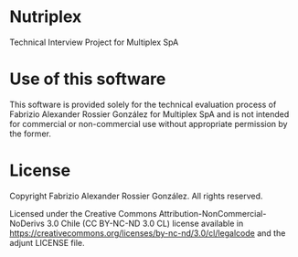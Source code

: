# Nutriplex
Technical Interview Project for Multiplex SpA

# Use of this software
This software is provided solely for the technical evaluation process of Fabrizio Alexander Rossier González for Multiplex SpA and is not intended for commercial or non-commercial use without appropriate permission by the former.

# License
Copyright Fabrizio Alexander Rossier González. All rights reserved.

Licensed under the Creative Commons Attribution-NonCommercial-NoDerivs 3.0 Chile (CC BY-NC-ND 3.0 CL) license available in https://creativecommons.org/licenses/by-nc-nd/3.0/cl/legalcode and the adjunt LICENSE file.